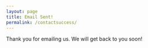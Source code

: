 ```yaml
---
layout: page
title: Email Sent!
permalink: /contactsuccess/
---
```


Thank you for emailing us. We will get back to you soon!
